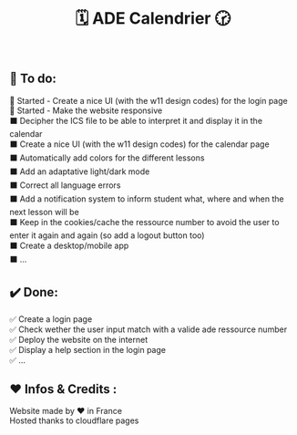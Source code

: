 <h1 align="center">🗓️ ADE Calendrier 🕝<br></h1> 
<!--Add a screenshot-->
<br />



## 📜 To do:
🏁 Started - Create a nice UI (with the w11 design codes) for the login page<br />
🏁 Started - Make the website responsive<br />
⬛ Decipher the ICS file to be able to interpret it and display it in the calendar<br />
⬛ Create a nice UI (with the w11 design codes) for the calendar page<br />
⬛ Automatically add colors for the different lessons<br />
⬛ Add an adaptative light/dark mode<br />
⬛ Correct all language errors<br />
⬛ Add a notification system to inform student what, where and when the next lesson will be<br />
⬛ Keep in the cookies/cache the ressource number to avoid the user to enter it again and again (so add a logout button too)<br />
⬛ Create a desktop/mobile app<br />
⬛ ...
<br />

## ✔️ Done:
✅ Create a login page<br />
✅ Check wether the user input match with a valide ade ressource number<br />
✅ Deploy the website on the internet<br />
✅ Display a help section in the login page<br />
✅ ...
<br />

## ❤️ Infos & Credits :
Website made by ❤️ in France <br/>
Hosted thanks to cloudflare pages
